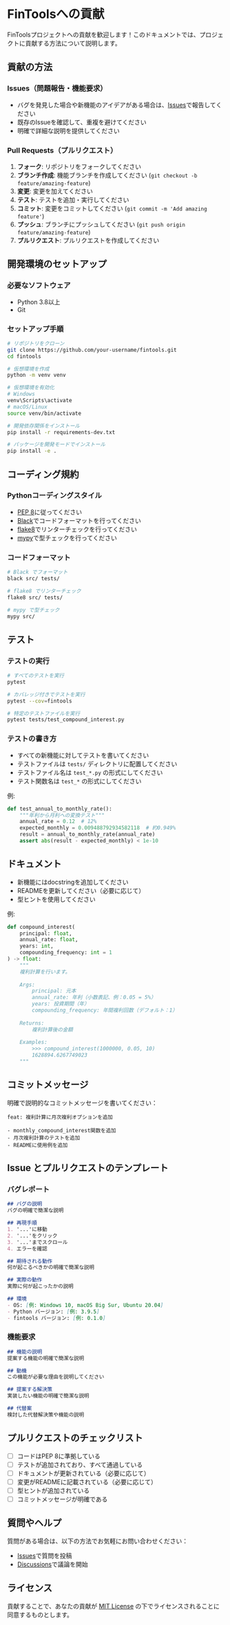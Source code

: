 # FinToolsへの貢献

FinToolsプロジェクトへの貢献を歓迎します！このドキュメントでは、プロジェクトに貢献する方法について説明します。

## 貢献の方法

### Issues（問題報告・機能要求）

- バグを発見した場合や新機能のアイデアがある場合は、[Issues](https://github.com/your-username/fintools/issues)で報告してください
- 既存のIssueを確認して、重複を避けてください
- 明確で詳細な説明を提供してください

### Pull Requests（プルリクエスト）

1. **フォーク**: リポジトリをフォークしてください
2. **ブランチ作成**: 機能ブランチを作成してください (`git checkout -b feature/amazing-feature`)
3. **変更**: 変更を加えてください
4. **テスト**: テストを追加・実行してください
5. **コミット**: 変更をコミットしてください (`git commit -m 'Add amazing feature'`)
6. **プッシュ**: ブランチにプッシュしてください (`git push origin feature/amazing-feature`)
7. **プルリクエスト**: プルリクエストを作成してください

## 開発環境のセットアップ

### 必要なソフトウェア

- Python 3.8以上
- Git

### セットアップ手順

```bash
# リポジトリをクローン
git clone https://github.com/your-username/fintools.git
cd fintools

# 仮想環境を作成
python -m venv venv

# 仮想環境を有効化
# Windows
venv\Scripts\activate
# macOS/Linux
source venv/bin/activate

# 開発依存関係をインストール
pip install -r requirements-dev.txt

# パッケージを開発モードでインストール
pip install -e .
```

## コーディング規約

### Pythonコーディングスタイル

- [PEP 8](https://pep8.org/)に従ってください
- [Black](https://black.readthedocs.io/)でコードフォーマットを行ってください
- [flake8](https://flake8.pycqa.org/)でリンターチェックを行ってください
- [mypy](https://mypy.readthedocs.io/)で型チェックを行ってください

### コードフォーマット

```bash
# Black でフォーマット
black src/ tests/

# flake8 でリンターチェック
flake8 src/ tests/

# mypy で型チェック
mypy src/
```

## テスト

### テストの実行

```bash
# すべてのテストを実行
pytest

# カバレッジ付きでテストを実行
pytest --cov=fintools

# 特定のテストファイルを実行
pytest tests/test_compound_interest.py
```

### テストの書き方

- すべての新機能に対してテストを書いてください
- テストファイルは `tests/` ディレクトリに配置してください
- テストファイル名は `test_*.py` の形式にしてください
- テスト関数名は `test_*` の形式にしてください

例:
```python
def test_annual_to_monthly_rate():
    """年利から月利への変換テスト"""
    annual_rate = 0.12  # 12%
    expected_monthly = 0.009488792934582118  # 約0.949%
    result = annual_to_monthly_rate(annual_rate)
    assert abs(result - expected_monthly) < 1e-10
```

## ドキュメント

- 新機能にはdocstringを追加してください
- READMEを更新してください（必要に応じて）
- 型ヒントを使用してください

例:
```python
def compound_interest(
    principal: float, 
    annual_rate: float, 
    years: int, 
    compounding_frequency: int = 1
) -> float:
    """
    複利計算を行います。
    
    Args:
        principal: 元本
        annual_rate: 年利（小数表記、例：0.05 = 5%）
        years: 投資期間（年）
        compounding_frequency: 年間複利回数（デフォルト：1）
    
    Returns:
        複利計算後の金額
    
    Examples:
        >>> compound_interest(1000000, 0.05, 10)
        1628894.6267749023
    """
```

## コミットメッセージ

明確で説明的なコミットメッセージを書いてください：

```
feat: 複利計算に月次複利オプションを追加

- monthly_compound_interest関数を追加
- 月次複利計算のテストを追加
- READMEに使用例を追加
```

## Issue とプルリクエストのテンプレート

### バグレポート

```markdown
## バグの説明
バグの明確で簡潔な説明

## 再現手順
1. '...'に移動
2. '...'をクリック
3. '...'までスクロール
4. エラーを確認

## 期待される動作
何が起こるべきかの明確で簡潔な説明

## 実際の動作
実際に何が起こったかの説明

## 環境
- OS: [例: Windows 10, macOS Big Sur, Ubuntu 20.04]
- Python バージョン: [例: 3.9.5]
- fintools バージョン: [例: 0.1.0]
```

### 機能要求

```markdown
## 機能の説明
提案する機能の明確で簡潔な説明

## 動機
この機能が必要な理由を説明してください

## 提案する解決策
実装したい機能の明確で簡潔な説明

## 代替案
検討した代替解決策や機能の説明
```

## プルリクエストのチェックリスト

- [ ] コードはPEP 8に準拠している
- [ ] テストが追加されており、すべて通過している
- [ ] ドキュメントが更新されている（必要に応じて）
- [ ] 変更がREADMEに記載されている（必要に応じて）
- [ ] 型ヒントが追加されている
- [ ] コミットメッセージが明確である

## 質問やヘルプ

質問がある場合は、以下の方法でお気軽にお問い合わせください：

- [Issues](https://github.com/your-username/fintools/issues)で質問を投稿
- [Discussions](https://github.com/your-username/fintools/discussions)で議論を開始

## ライセンス

貢献することで、あなたの貢献が [MIT License](LICENSE) の下でライセンスされることに同意するものとします。
